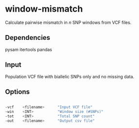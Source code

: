 # window-mismatch

Calculate pairwise mismatch in _n_ SNP windows from VCF files.

## Dependencies
pysam
itertools
pandas

## Input 
Population VCF file with biallelic SNPs only and no missing data.

## Options

```bash

-vcf    <filename>      "Input VCF file"
-win    <INT>           "Window size (#SNPs)"
-tot    <INT>           "Total SNP count"
-out    <filename>      "Output csv file"

```



